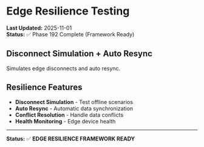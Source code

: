 # Edge Resilience Testing

**Last Updated:** 2025-11-01  
**Status:** ✅ Phase 192 Complete (Framework Ready)

## Disconnect Simulation + Auto Resync

Simulates edge disconnects and auto resync.

## Resilience Features

- **Disconnect Simulation** - Test offline scenarios
- **Auto Resync** - Automatic data synchronization
- **Conflict Resolution** - Handle data conflicts
- **Health Monitoring** - Edge device health

---

**Status:** ✅ **EDGE RESILIENCE FRAMEWORK READY**

